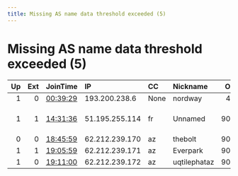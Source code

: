```yaml
---
title: Missing AS name data threshold exceeded (5)
---
```


# Missing AS name data threshold exceeded (5)

|   Up |   Ext | JoinTime                                                                                            | IP             | CC   | Nickname     |   ORp |   Dirp | Version   | Contact              | OS    |   eFamMembers |
|-----:|------:|:----------------------------------------------------------------------------------------------------|:---------------|:-----|:-------------|------:|-------:|:----------|:---------------------|:------|--------------:|
|    1 |     0 | [00:39:29](https://metrics.torproject.org/rs.html#details/CABB885B3D0973781AB9EE1F58A9ED33A3D2EF32) | 193.200.238.6  | None | nordway      |   443 |      0 | 0.4.5.7   | None                 | Linux |             1 |
|    1 |     1 | [14:31:36](https://metrics.torproject.org/rs.html#details/DC279DA23CAD62A6A39BC127EBE57E1D1146A41D) | 51.195.255.114 | fr   | Unnamed      |  9001 |   9030 | 0.4.4.7   | exits at cock dot li | Linux |             1 |
|    0 |     0 | [18:45:59](https://metrics.torproject.org/rs.html#details/4FC02CB4A624CE730FC4BDCBF60911913C45CEBD) | 62.212.239.170 | az   | thebolt      |  9001 |   9030 | 0.4.5.6   | None                 | Linux |             1 |
|    1 |     1 | [19:05:59](https://metrics.torproject.org/rs.html#details/C1482971FE5B8F82A342BEA9CDA61F644474F0A3) | 62.212.239.171 | az   | Everpark     |  9001 |   9030 | 0.4.5.6   | None                 | Linux |             1 |
|    1 |     0 | [19:11:00](https://metrics.torproject.org/rs.html#details/6C49AADEA57D39DC8FF7A77AA32F268FDC42E2A3) | 62.212.239.172 | az   | uqtilephataz |  9001 |   9030 | 0.4.5.6   | None                 | Linux |             1 |
